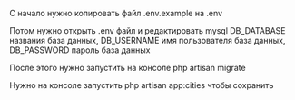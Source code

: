 <p>С начало нужно копировать файл .env.example на .env </p>
<p> Потом нужно открыть .env файл и редактировать  mysql DB_DATABASE названия база данных, DB_USERNAME имя пользователя база данных, DB_PASSWORD пароль база данных</p>
<p> После этого нужно запустить на консоле php artisan migrate </p>
<p> Нужно на консоле запустить php artisan app:cities чтобы сохранить </p>
